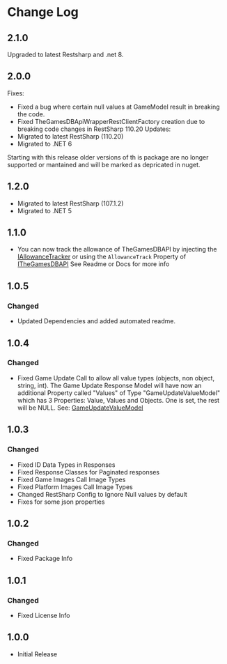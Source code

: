 # Change Log
## 2.1.0
Upgraded to latest Restsharp and .net 8.
## 2.0.0
Fixes:
* Fixed a bug where certain null values at GameModel result in breaking the code.
* Fixed TheGamesDBApiWrapperRestClientFactory creation due to breaking code changes in RestSharp 110.20
Updates:
* Migrated to latest RestSharp (110.20)
* Migrated to .NET 6

Starting with this release older versions of th is package are no longer supported or mantained and will be marked as depricated in nuget.
## 1.2.0
* Migrated to latest RestSharp (107.1.2)
* Migrated to .NET 5

## 1.1.0
* You can now track the allowance of TheGamesDBAPI by injecting the [IAllowanceTracker](https://github.com/nfMalde/TheGamesDBApiWrapper/blob/main/src/Domain/Track/IAllowanceTracker.cs) or using the `AllowanceTrack` Property of [ITheGamesDBAPI](https://github.com/nfMalde/TheGamesDBApiWrapper/blob/main/src/Domain/ITheGamesDBAPI.cs) See Readme or Docs for more info

## 1.0.5
### Changed
* Updated Dependencies and added automated readme.

## 1.0.4
### Changed
* Fixed Game Update Call to allow all value types (objects, non object, string, int). The Game Update Response Model will have now an additional Property called "Values" of Type "GameUpdateValueModel" which has  3 Properties: Value, Values and Objects. One is set, the rest will be NULL. See: [GameUpdateValueModel](https://github.com/nfMalde/TheGamesDBApiWrapper/blob/main/src/Models/Responses/Games/GameUpdateValueModel.cs)

## 1.0.3
### Changed
* Fixed ID  Data Types in Responses
* Fixed Response Classes for Paginated responses 
* Fixed Game Images Call Image Types
* Fixed Platform Images Call Image Types
* Changed RestSharp Config to Ignore Null values by default
* Fixes for some json properties

## 1.0.2
### Changed
* Fixed Package Info

## 1.0.1
### Changed
* Fixed License Info

## 1.0.0
* Initial Release